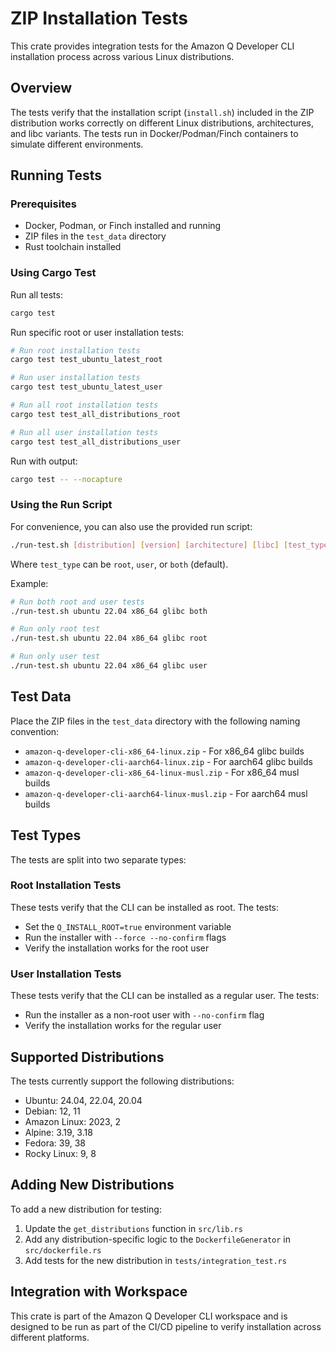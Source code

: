 # ZIP Installation Tests

This crate provides integration tests for the Amazon Q Developer CLI installation process across various Linux distributions.

## Overview

The tests verify that the installation script (`install.sh`) included in the ZIP distribution works correctly on different Linux distributions, architectures, and libc variants. The tests run in Docker/Podman/Finch containers to simulate different environments.

## Running Tests

### Prerequisites

- Docker, Podman, or Finch installed and running
- ZIP files in the `test_data` directory
- Rust toolchain installed

### Using Cargo Test

Run all tests:

```bash
cargo test
```

Run specific root or user installation tests:

```bash
# Run root installation tests
cargo test test_ubuntu_latest_root

# Run user installation tests
cargo test test_ubuntu_latest_user

# Run all root installation tests
cargo test test_all_distributions_root

# Run all user installation tests
cargo test test_all_distributions_user
```

Run with output:

```bash
cargo test -- --nocapture
```

### Using the Run Script

For convenience, you can also use the provided run script:

```bash
./run-test.sh [distribution] [version] [architecture] [libc] [test_type]
```

Where `test_type` can be `root`, `user`, or `both` (default).

Example:
```bash
# Run both root and user tests
./run-test.sh ubuntu 22.04 x86_64 glibc both

# Run only root test
./run-test.sh ubuntu 22.04 x86_64 glibc root

# Run only user test
./run-test.sh ubuntu 22.04 x86_64 glibc user
```

## Test Data

Place the ZIP files in the `test_data` directory with the following naming convention:

- `amazon-q-developer-cli-x86_64-linux.zip` - For x86_64 glibc builds
- `amazon-q-developer-cli-aarch64-linux.zip` - For aarch64 glibc builds
- `amazon-q-developer-cli-x86_64-linux-musl.zip` - For x86_64 musl builds
- `amazon-q-developer-cli-aarch64-linux-musl.zip` - For aarch64 musl builds

## Test Types

The tests are split into two separate types:

### Root Installation Tests

These tests verify that the CLI can be installed as root. The tests:
- Set the `Q_INSTALL_ROOT=true` environment variable
- Run the installer with `--force --no-confirm` flags
- Verify the installation works for the root user

### User Installation Tests

These tests verify that the CLI can be installed as a regular user. The tests:
- Run the installer as a non-root user with `--no-confirm` flag
- Verify the installation works for the regular user

## Supported Distributions

The tests currently support the following distributions:

- Ubuntu: 24.04, 22.04, 20.04
- Debian: 12, 11
- Amazon Linux: 2023, 2
- Alpine: 3.19, 3.18
- Fedora: 39, 38
- Rocky Linux: 9, 8

## Adding New Distributions

To add a new distribution for testing:

1. Update the `get_distributions` function in `src/lib.rs`
2. Add any distribution-specific logic to the `DockerfileGenerator` in `src/dockerfile.rs`
3. Add tests for the new distribution in `tests/integration_test.rs`

## Integration with Workspace

This crate is part of the Amazon Q Developer CLI workspace and is designed to be run as part of the CI/CD pipeline to verify installation across different platforms.
